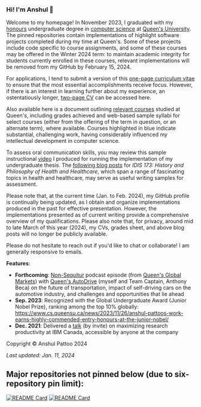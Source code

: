 ### Hi! I'm Anshul 👋

Welcome to my homepage! In November 2023, I graduated with my [honours](https://en.wikipedia.org/wiki/Honours_degree) undergraduate degree in [computer science](https://www.cs.queensu.ca/undergraduate/programs/specializations/computer-science.php) at [Queen's University](https://queensu.ca). The pinned repositories contain implementations of highlight software projects completed during my time at Queen's. Some of these projects include code specific to course assignments, and some of these courses may be offered in the Winter 2024 term: to maintain academic integrity for students currently enrolled in these courses, relevant implementations will be removed from my GitHub by February 15, 2024. 

For applications, I tend to submit a version of this [one-page curriculum vitae](https://apattoo-graduate-school-documents.s3.amazonaws.com/Anshul_Pattoo_CV_(One-Page).pdf) to ensure that the most essential accomplishments receive focus. However, if there is an interest in learning further about my experience, an ostentatiously longer, [two-page CV](https://apattoo-graduate-school-documents.s3.amazonaws.com/Anshul_Pattoo_CV_(Two-Page).pdf) can be accessed here.

Also available here is a document outlining [relevant courses](https://apattoo-graduate-school-documents.s3.amazonaws.com/Anshul_Pattoo_Grades_Sheet_(Relevant+Courses).pdf) studied at Queen's, including grades achieved and web-based sample syllabi for select courses (either from the offering of the term in question, or an alternate term), where available. Courses highlighted in blue indicate substantial, challenging work, having considerably influenced my intellectual development in computer science. 

To assess oral communication skills, you may review this sample instructional [video](https://www.youtube.com/watch?v=MkWLh4L5nE8&t=501s) I produced for running the implementation of my undergraduate thesis. The [following blog posts](https://courses.cherylcline.org/anshulpattoo/) for _IDIS 173: History and Philosophy of Health and Healthcare_, which span a range of fascinating topics in health and healthcare, may serve as useful writing samples for assessment. 

Please note that, at the current time (Jan. to Feb. 2024), my GitHub profile is continually being updated, as I obtain and organize implementations produced in the past for effective presentation. However, the implementations presented as of current writing provide a comprehensive overview of my qualifications. Please also note that, for privacy, around mid to late March of this year (2024), my CVs, grades sheet, and above blog posts will no longer be publicly available. 

Please do not hesitate to reach out if you'd like to chat or collaborate! I am generally responsive to emails.

__Features__:
- __Forthcoming__: [Non-Sequitur](https://open.spotify.com/show/0i4EuJ1jySGffSoOHB59W1) podcast episode (from [Queen's Global Markets](https://www.linkedin.com/company/queen's-global-markets/)) with [Queen's AutoDrive](https://autodrive.engineering.queensu.ca/) (myself and Team Captain, Anthony Beca) on the future of transportation, impact of self-driving cars on the automotive industry, and challenges and opportunities that lie ahead
- __Sep. 2023__: Recognized with the Global Undergraduate Award (Junior Nobel Prize), ranking among the top 10% globally: https://www.cs.queensu.ca/news/2023/11/26/anshul-pattoos-work-earns-highly-commended-entry-honours-at-the-junior-nobel/
- __Dec. 2021__: Delivered a [talk](https://youtu.be/vkVnoTewj2k) (by invite) on maximizing research productivity at IBM Canada, accessible by anyone at the company
  

Copyright © Anshul Pattoo 2024

_Last updated: Jan. 11, 2024_

## Major repositories not pinned below (due to six-repository pin limit):

[![README Card](https://github-readme-stats.vercel.app/api/pin/?username=anshulpattoo&repo=cofocus-contributions)](https://github.com/anshulpattoo/cofocus-contributions) [![README Card](https://github-readme-stats.vercel.app/api/pin/?username=anshulpattoo&repo=node-degrees)](https://github.com/anshulpattoo/node-degrees)
